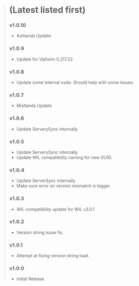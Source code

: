 > # (Latest listed first)
> ### v1.0.10
> - Ashlands Update
> ### v1.0.9
> - Update for Valheim 0.217.22
> ### v1.0.8
> - Update some internal code. Should help with some issues.
> ### v1.0.7
> - Mistlands Update
> ### v1.0.6
> - Update ServerySync internally
> ### v1.0.5
> - Update ServerySync internally
> - Update WIL compatibility naming for new GUID.
> ### v1.0.4
> - Update ServerSync internally
> - Make sure error on version mismatch is bigger
> ### v1.0.3
> - WIL compatibility update for WIL v3.0.1
> ### v1.0.2
> - Version string issue fix.
> ### v1.0.1
> - Attempt at fixing version string load.
> ### v1.0.0
> - Initial Release